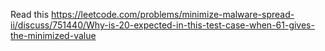 Read this https://leetcode.com/problems/minimize-malware-spread-ii/discuss/751440/Why-is-20-expected-in-this-test-case-when-61-gives-the-minimized-value